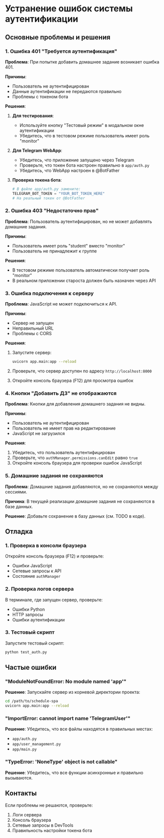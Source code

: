# Устранение ошибок системы аутентификации

## Основные проблемы и решения

### 1. Ошибка 401 "Требуется аутентификация"

**Проблема**: При попытке добавить домашнее задание возникает ошибка 401.

**Причины**:
- Пользователь не аутентифицирован
- Данные аутентификации не передаются правильно
- Проблемы с токеном бота

**Решения**:

1. **Для тестирования**:
   - Используйте кнопку "Тестовый режим" в модальном окне аутентификации
   - Убедитесь, что в тестовом режиме пользователь имеет роль "monitor"

2. **Для Telegram WebApp**:
   - Убедитесь, что приложение запущено через Telegram
   - Проверьте, что токен бота настроен правильно в `app/auth.py`
   - Убедитесь, что WebApp настроен в @BotFather

3. **Проверка токена бота**:
   ```python
   # В файле app/auth.py замените:
   TELEGRAM_BOT_TOKEN = "YOUR_BOT_TOKEN_HERE"
   # На реальный токен от @BotFather
   ```

### 2. Ошибка 403 "Недостаточно прав"

**Проблема**: Пользователь аутентифицирован, но не может добавлять домашние задания.

**Причины**:
- Пользователь имеет роль "student" вместо "monitor"
- Пользователь не принадлежит к группе

**Решения**:
- В тестовом режиме пользователь автоматически получает роль "monitor"
- В реальном приложении староста должен быть назначен через API

### 3. Ошибка подключения к серверу

**Проблема**: JavaScript не может подключиться к API.

**Причины**:
- Сервер не запущен
- Неправильный URL
- Проблемы с CORS

**Решения**:
1. Запустите сервер:
   ```bash
   uvicorn app.main:app --reload
   ```

2. Проверьте, что сервер доступен по адресу `http://localhost:8000`

3. Откройте консоль браузера (F12) для просмотра ошибок

### 4. Кнопки "Добавить ДЗ" не отображаются

**Проблема**: Кнопки для добавления домашнего задания не видны.

**Причины**:
- Пользователь не аутентифицирован
- Пользователь не имеет прав на редактирование
- JavaScript не загрузился

**Решения**:
1. Убедитесь, что пользователь аутентифицирован
2. Проверьте, что `authManager.permissions.canEdit` равно `true`
3. Откройте консоль браузера для проверки ошибок JavaScript

### 5. Домашние задания не сохраняются

**Проблема**: Домашние задания добавляются, но не сохраняются между сессиями.

**Причина**: В текущей реализации домашние задания не сохраняются в базе данных.

**Решение**: Добавьте сохранение в базу данных (см. TODO в коде).

## Отладка

### 1. Проверка в консоли браузера

Откройте консоль браузера (F12) и проверьте:
- Ошибки JavaScript
- Сетевые запросы к API
- Состояние `authManager`

### 2. Проверка логов сервера

В терминале, где запущен сервер, проверьте:
- Ошибки Python
- HTTP запросы
- Ошибки аутентификации

### 3. Тестовый скрипт

Запустите тестовый скрипт:
```bash
python test_auth.py
```

## Частые ошибки

### "ModuleNotFoundError: No module named 'app'"

**Решение**: Запускайте сервер из корневой директории проекта:
```bash
cd /path/to/schedule-spa
uvicorn app.main:app --reload
```

### "ImportError: cannot import name 'TelegramUser'"

**Решение**: Убедитесь, что все файлы находятся в правильных местах:
- `app/auth.py`
- `app/user_management.py`
- `app/main.py`

### "TypeError: 'NoneType' object is not callable"

**Решение**: Убедитесь, что все функции асинхронные и правильно вызываются.

## Контакты

Если проблемы не решаются, проверьте:
1. Логи сервера
2. Консоль браузера
3. Сетевые запросы в DevTools
4. Правильность настройки токена бота

